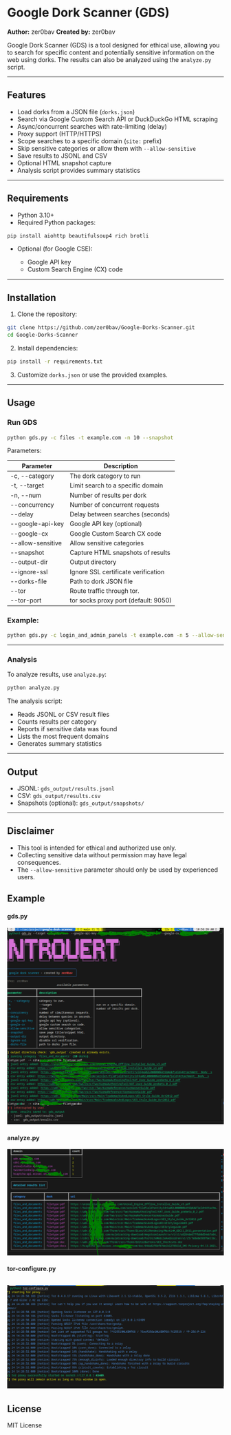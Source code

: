 # Google Dork Scanner (GDS)

**Author:** zer0bav
**Created by:** zer0bav

Google Dork Scanner (GDS) is a tool designed for ethical use, allowing you to search for specific content and potentially sensitive information on the web using dorks. The results can also be analyzed using the `analyze.py` script.

---

## Features

* Load dorks from a JSON file (`dorks.json`)
* Search via Google Custom Search API or DuckDuckGo HTML scraping
* Async/concurrent searches with rate-limiting (delay)
* Proxy support (HTTP/HTTPS)
* Scope searches to a specific domain (`site:` prefix)
* Skip sensitive categories or allow them with `--allow-sensitive`
* Save results to JSONL and CSV
* Optional HTML snapshot capture
* Analysis script provides summary statistics

---

## Requirements

* Python 3.10+
* Required Python packages:

```bash
pip install aiohttp beautifulsoup4 rich brotli
```

* Optional (for Google CSE):

  * Google API key
  * Custom Search Engine (CX) code

---

## Installation

1. Clone the repository:

```bash
git clone https://github.com/zer0bav/Google-Dorks-Scanner.git
cd Google-Dorks-Scanner
```

2. Install dependencies:

```bash
pip install -r requirements.txt
```

3. Customize `dorks.json` or use the provided examples.

---

## Usage

### Run GDS

```bash
python gds.py -c files -t example.com -n 10 --snapshot
```

Parameters:

| Parameter         | Description                         |
| ----------------- | ----------------------------------- |
| -c, --category    | The dork category to run            |
| -t, --target      | Limit search to a specific domain   |
| -n, --num         | Number of results per dork          |
| --concurrency     | Number of concurrent requests       |
| --delay           | Delay between searches (seconds)    |
| --google-api-key  | Google API key (optional)           |
| --google-cx       | Google Custom Search CX code        |
| --allow-sensitive | Allow sensitive categories          |
| --snapshot        | Capture HTML snapshots of results   |
| --output-dir      | Output directory                    |
| --ignore-ssl      | Ignore SSL certificate verification |
| --dorks-file      | Path to dork JSON file              |
| --tor             | Route traffic through tor.          |
| --tor-port        | tor socks proxy port (default: 9050)|
### Example:

```bash
python gds.py -c login_and_admin_panels -t example.com -n 5 --allow-sensitive
```

---

### Analysis


To analyze results, use `analyze.py`:

```bash
python analyze.py
```

The analysis script:

* Reads JSONL or CSV result files
* Counts results per category
* Reports if sensitive data was found
* Lists the most frequent domains
* Generates summary statistics

---

## Output

* JSONL: `gds_output/results.jsonl`
* CSV: `gds_output/results.csv`
* Snapshots (optional): `gds_output/snapshots/`

---

## Disclaimer

* This tool is intended for ethical and authorized use only.
* Collecting sensitive data without permission may have legal consequences.
* The `--allow-sensitive` parameter should only be used by experienced users.


## Example

#### gds.py

![alt text](statics/example.png)

#### analyze.py
![alt text](statics/image.png)

#### tor-configure.py

![alt text](statics/image-1.png)
---

## License

MIT License
